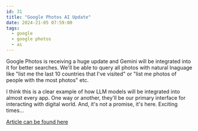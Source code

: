 ```yaml
---
id: 31
title: "Google Photos AI Update"
date: 2024-21-05 07:59:00
tags:
  - google
  - google photos
  - ai
---
```


Google Photos is receiving a huge update and Gemini will be integrated into it for better searches. We'll be able to query all photos with natural lnaguage like "list me the last 10 countries that I've visited" or "list me photos of people with the most photos" etc.

I think this is a clear example of how LLM models will be integrated into almost every app. One way or another, they'll be our primary interface for interacting with digital world. And, it's not a promise, it's here. Exciting times...

[Article can be found here](https://www.digitaltrends.com/mobile/the-one-ai-feature-from-google-io-2024-i-cant-wait-for-gemini-google-photos/#dt-heading-first-what-is-gemini)